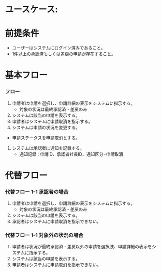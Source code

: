 # ユースケース: 

# 前提条件

- ユーザーはシステムにログイン済みであること。
- 1件以上の承認済もしくは差戻の申請が存在すること。

# 基本フロー

### フロー

1. 申請者は申請を選択し、申請詳細の表示をシステムに指示する。
    - 対象の状況は最終承認済・差戻のみ
1. システムは該当の申請を表示する。
1. 申請者はシステムに申請取消を指示する。
1. システムは申請の状況を変更する。
  - 申請ステータスを申請取消とする。
1. システムは承認者に通知を記録する。
    - 通知記録 : 申請ID、承認者社員ID、通知区分=申請取消

# 代替フロー

### 代替フロー 1-1 承認者の場合

1. 申請者は申請を選択し、申請詳細の表示をシステムに指示する。
    - 対象の状況は最終承認済・差戻のみ
1. システムは該当の申請を表示する。
1. 承認者はシステムに申請取消を指示できない。

### 代替フロー 1-1 対象外の状況の場合

1. 申請者は状況が最終承認済・差戻以外の申請を選択肢、申請詳細の表示をシステムに指示する。
1. システムは該当の申請を表示する。
1. 申請者はシステムに申請取消を指示できない。
